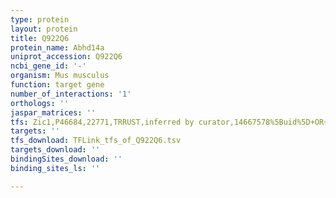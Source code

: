 ```yaml
---
type: protein
layout: protein
title: Q922Q6
protein_name: Abhd14a
uniprot_accession: Q922Q6
ncbi_gene_id: '-'
organism: Mus musculus
function: target gene
number_of_interactions: '1'
orthologs: ''
jaspar_matrices: ''
tfs: Zic1,P46684,22771,TRRUST,inferred by curator,14667578%5Buid%5D+OR+29087512%5Buid%5D,Yes
targets: ''
tfs_download: TFLink_tfs_of_Q922Q6.tsv
targets_download: ''
bindingSites_download: ''
binding_sites_ls: ''

---
```


